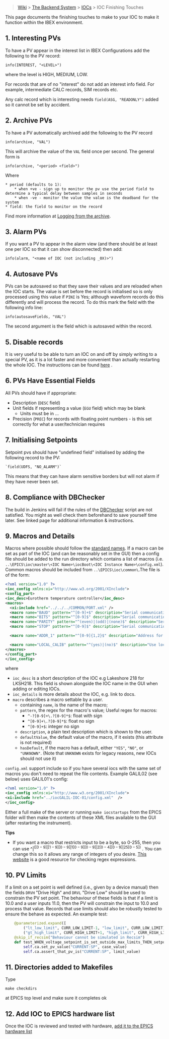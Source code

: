 > [Wiki](Home) > [The Backend System](The-Backend-System) > [IOCs](IOCs) > IOC Finishing Touches

This page documents the finishing touches to make to your IOC to make it function within the IBEX environment.

## 1. Interesting PVs

To have a PV appear in the interest list in IBEX Configurations add the following to the PV record:

    info(INTEREST, "<LEVEL>")

where the level is HIGH, MEDIUM, LOW.

For records that are of no "interest" do not add an interest info field. For example, intermediate CALC records, SIM records etc.

Any calc record which is interesting needs `field(ASG, "READONLY")` added so it cannot be set by accident.

## 2. Archive PVs

To have a PV automatically archived add the following to the PV record

    info(archive, "VAL")

This will archive the value of the `VAL` field once per second. The general form is 

    info(archive, "<period> <field>")

Where

    * period (defaults to 1):
        * when +ve - sign up to monitor the pv use the period field to determine a typical delay between samples in seconds 
        * when -ve - monitor the value the value is the deadband for the system
    * field: the field to monitor on the record

Find more information at [Logging from the archive](https://github.com/ISISComputingGroup/ibex_developers_manual/wiki/Logging-from-the-archive).

## 3. Alarm PVs

If you want a PV to appear in the alarm view (and there should be at least one per IOC so that it can show disconnected) then add:

    info(alarm, "<name of IOC (not including _0X)>")

## 4. Autosave PVs

PVs can be autosaved so that they save their values and are reloaded when the IOC starts. The value is set before the record is initialised so is only processed using this value if `PINI` is Yes; although waveform records do this differently and will process the record. To do this mark the field with the following info line:

    info(autosaveFields, "VAL")

The second argument is the field which is autosaved within the record.

## 5. Disable records

It is very useful to be able to turn an IOC on and off by simply writing to a special PV, as it is a lot faster and more convenient than actually restarting the whole IOC. The instructions can be found [here](https://github.com/ISISComputingGroup/ibex_developers_manual/wiki/Disable-records) .

## 6. PVs Have Essential Fields

All PVs should have if appropriate:

* Description (`DESC` field)
* Unit fields if representing a value (`EGU` field) which may be blank
    * Units must be in ...
* Precision (`PREC`) for records with floating point numbers - is this set correctly for what a user/technician requires 

## 7. Initialising Setpoints

Setpoint pvs should have "undefined field" initialised by adding the following record to the PV:

    `field(UDFS, "NO_ALARM")` 

This means that they can have alarm sensitive borders but will not alarm if they have never been set.

## 8. Compliance with DBChecker

The build in Jenkins will fail if the rules of the [DBChecker](PV-Units-&-Standards) script are not satisfied. You might as well check them beforehand to save yourself time later. See linked page for additional information & instructions.

## 9. Macros and Details

Macros where possible should follow the [standard names](Macro-Naming). If a macro can be set as part of the IOC (and can be reasonably set in the GUI) then a config file should be added to the run directory which contains a list of macros (i.e. `..\EPICS\ioc\master\<IOC Name>\iocBoot\<IOC Instance Name>\config.xml`). Common macros should be included from `..\EPICS\ioc\common\`.The file is of the form:

```xml
<?xml version="1.0" ?>
<ioc_config xmlns:xi="http://www.w3.org/2001/XInclude">
<config_part>
<ioc_desc>Eurotherm temperature controller</ioc_desc>
<macros>
  <xi:include href="../../../COMMON/PORT.xml" />
  <macro name="BAUD" pattern="^[0-9]+$" description="Serial communication baud rate, defaults to 9600." defaultValue="9600" hasDefault="YES" />
  <macro name="BITS" pattern="^[0-9]$" description="Serial communication number of bits, defaults to 7." defaultValue="7" hasDefault="YES" />
  <macro name="PARITY" pattern="^(even)|(odd)|(none)$" description="Serial communication parity, defaults to even." defaultValue="even" hasDefault="YES" />
  <macro name="STOP" pattern="^[0-9]$" description="Serial communication stop bit, defaults to 1." defaultValue="1" hasDefault="YES" />

  <macro name="ADDR_1" pattern="^[0-9]{1,2}$" description="Address for the 1st Eurotherm on this port e.g. 01. Blank for do not use." hasDefault="UNKNOWN" />

  <macro name="LOCAL_CALIB" pattern="^(yes)|(no)$" description="Use local instrument calibration directory instead of common one? Default is no." defaultValue="no" hasDefault="YES" />
</macros>
</config_part>
</ioc_config>
```

where
- `ioc_desc` is a short description of the IOC e.g Lakeshore 218 for LKSH218. This field is shown alongside the IOC name in the GUI when adding or editing IOCs.
- `ioc_details` is more details about the IOC, e.g. link to docs.
- `macro` describes a macro settable by a user. 
    - containing `name`, is the name of the macro;  
    - `pattern`, the regex for the macro's value; Useful regex for macros:
        - `^-?[0-9]+\.?[0-9]*$`: float with sign
        - `^[0-9]+\.?[0-9]*$`: float no sign
        - `^[0-9]+$`: integer no sign
    - `description`, a plain text description which is shown to the user.
    - `defaultValue`, the default value of the macro, if it exists (this attribute is not required)
    - `hasDefault`, if the macro has a default, either `"YES"`, `"NO"`, or `"UNKNOWN"`. (Note that `UNKNOWN` exists for legacy reasons, new IOCs should not use it)

`config.xml` support include so if you have several iocs with the same set of macros you don't need to repeat the file contents. Example GALIL02 (see below) uses GALIL01's config:

```xml
<?xml version="1.0" ?>
<ioc_config xmlns:xi="http://www.w3.org/2001/XInclude">
<xi:include href="../iocGALIL-IOC-01/config.xml"  />
</ioc_config>
```

Either a full make of the server or running `make iocstartups` from the EPICS folder will then make the contents of these XML files available to the GUI (after restarting the instrument).

**Tips**
* If you want a macro that restricts input to be a byte, so 0-255, then you can use ^$|^([0-9]|[1-9][0-9]|1[0-9][0-9]|2[0-4][0-9]|25[0-5])$ . You can change this so it allows any range of integers of you desire. [This website](https://regex101.com/) is a good resource for checking regex expressions.

## 10. PV Limits

If a limit on a set point is well defined (i.e., given by a device manual) then the fields `DRVH` "Drive High" and `DRVL` "Drive Low" should be used to constrain the PV set point. The behaviour of these fields is that if a limit is 10.0 and a user inputs 11.0, then the PV will constrain the input to 10.0 and process that value. Records that use limits should also be robustly tested to ensure the behave as expected. An example test:

```python
    @parameterized.expand([
        ("lt_low_limit", CURR_LOW_LIMIT-1, "low_limit", CURR_LOW_LIMIT),
        ("gt_high_limit", CURR_HIGH_LIMIT+1, "high_limit", CURR_HIGH_LIMIT)])
    @skip_if_recsim("Behaviour cannot be simulated in Recsim")
    def test_WHEN_voltage_setpoint_is_set_outside_max_limits_THEN_setpoint_within(self, case, case_value, limit, limit_value):
        self.ca.set_pv_value("CURRENT:SP", case_value)
        self.ca.assert_that_pv_is("CURRENT:SP", limit_value)
```

## 11. Directories added to Makefiles
Type
```
make checkdirs
```
at EPICS top level and make sure it completes ok
 
## 12. Add IOC to EPICS hardware list

Once the IOC is reviewed and tested with hardware, [add it to the EPICS hardware list](https://github.com/ISISComputingGroup/ibex_developers_manual/wiki/Add-ioc-to-epics-hardware-list)

